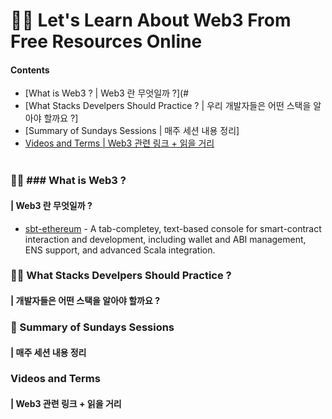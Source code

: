 # 👩‍🎤 Let's Learn About Web3 From Free Resources Online

#### Contents
- [What is Web3 ?  | Web3 란 무엇일까 ?](#
- [What Stacks Develpers Should Practice ? | 우리 개발자들은 어떤 스택을 알아야 할까요 ?]
- [Summary of Sundays Sessions | 매주 세션 내용 정리]
- [Videos and Terms | Web3 관련 링크 + 읽을 거리](#Videos-and-Terms) 
</br></br>

### 🧙‍♂️ ### What is Web3 ? 
#### | Web3 란 무엇일까 ?

* [sbt-ethereum](https://sbt-ethereum.io/) - A tab-completey, text-based console for smart-contract interaction and development, including wallet and ABI management, ENS support, and advanced Scala integration.




### 🏋️‍♀️ What Stacks Develpers Should Practice ? 
#### | 개발자들은 어떤 스택을 알아야 할까요 ?




### 🍔 Summary of Sundays Sessions 
#### | 매주 세션 내용 정리




### Videos and Terms
#### | Web3 관련 링크 + 읽을 거리


